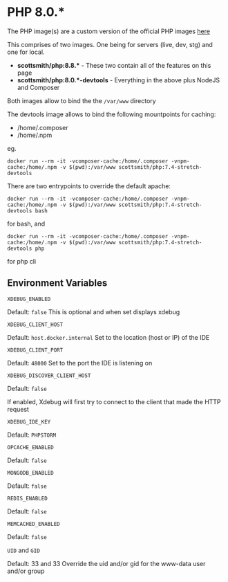 # PHP 8.0.*
The PHP image(s) are a custom version of the official PHP images [here](https://github.com/docker-library/php)

This comprises of two images. One being for servers (live, dev, stg) and one for local.

- **scottsmith/php:8.8.\*** - These two contain all of the features on this page
- **scottsmith/php:8.0.\*-devtools** - Everything in the above plus NodeJS and Composer

Both images allow to bind the the `/var/www` directory

The devtools image allows to bind the following mountpoints for caching:
- /home/.composer
- /home/.npm

eg.

`docker run --rm -it -vcomposer-cache:/home/.composer -vnpm-cache:/home/.npm -v $(pwd):/var/www scottsmith/php:7.4-stretch-devtools`

There are two entrypoints to override the default apache:

`docker run --rm -it -vcomposer-cache:/home/.composer -vnpm-cache:/home/.npm -v $(pwd):/var/www scottsmith/php:7.4-stretch-devtools bash`

for bash, and

`docker run --rm -it -vcomposer-cache:/home/.composer -vnpm-cache:/home/.npm -v $(pwd):/var/www scottsmith/php:7.4-stretch-devtools php`

for php cli

## Environment Variables
`XDEBUG_ENABLED`

Default: `false`
This is optional and when set displays xdebug

`XDEBUG_CLIENT_HOST`

Default: `host.docker.internal`
Set to the location (host or IP) of the IDE

`XDEBUG_CLIENT_PORT`

Default: `48000`
Set to the port the IDE is listening on

`XDEBUG_DISCOVER_CLIENT_HOST`

Default: `false`

If enabled, Xdebug will first try to connect to the client that made the HTTP request

`XDEBUG_IDE_KEY`

Default: `PHPSTORM`

`OPCACHE_ENABLED`

Default: `false`

`MONGODB_ENABLED`

Default: `false`

`REDIS_ENABLED`

Default: `false`

`MEMCACHED_ENABLED`

Default: `false`

`UID` and `GID`

Default: 33 and 33
Override the uid and/or gid for the www-data user and/or group

